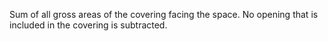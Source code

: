 Sum of all gross areas of the covering facing the space. No opening that is included in the covering is subtracted.